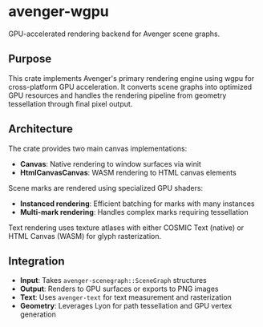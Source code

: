 # avenger-wgpu

GPU-accelerated rendering backend for Avenger scene graphs.

## Purpose

This crate implements Avenger's primary rendering engine using wgpu for cross-platform GPU acceleration. It converts scene graphs into optimized GPU resources and handles the rendering pipeline from geometry tessellation through final pixel output.

## Architecture

The crate provides two main canvas implementations:
- **Canvas**: Native rendering to window surfaces via winit
- **HtmlCanvasCanvas**: WASM rendering to HTML canvas elements

Scene marks are rendered using specialized GPU shaders:
- **Instanced rendering**: Efficient batching for marks with many instances
- **Multi-mark rendering**: Handles complex marks requiring tessellation

Text rendering uses texture atlases with either COSMIC Text (native) or HTML Canvas (WASM) for glyph rasterization.

## Integration

- **Input**: Takes `avenger-scenegraph::SceneGraph` structures
- **Output**: Renders to GPU surfaces or exports to PNG images
- **Text**: Uses `avenger-text` for text measurement and rasterization
- **Geometry**: Leverages Lyon for path tessellation and GPU vertex generation

